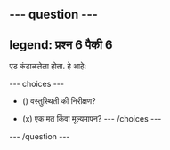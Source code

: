--- question ---
---
legend: प्रश्न 6 पैकी 6
---

एड कंटाळलेला होता. हे आहे:

--- choices ---
- () वस्तुस्थिती की निरीक्षण?

- (x) एक मत किंवा मूल्यमापन?
--- /choices ---

--- /question ---
